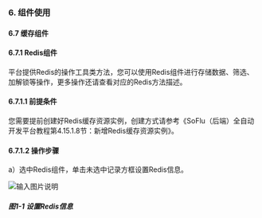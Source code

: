 ### 6. 组件使用

#### 6.7 缓存组件

#### 6.7.1 Redis组件

平台提供Redis的操作工具类方法，您可以使用Redis组件进行存储数据、筛选、加解锁等操作，更多操作还请查看对应的Redis方法描述。

#### 6.7.1.1 前提条件

您需要提前创建好Redis缓存资源实例，创建方式请参考《SoFlu（后端）全自动开发平台教程第4.15.1.8节：新增Redis缓存资源实例》。

#### 6.7.1.2 操作步骤

a）选中Redis组件，单击未选中记录方框设置Redis信息。

![输入图片说明](../../../../images/SoFlu%EF%BC%88%E5%90%8E%E7%AB%AF%EF%BC%89%E5%BC%80%E5%8F%91%E5%B9%B3%E5%8F%B0/1.%20%E6%9C%80%E6%96%B0%E7%89%88%E6%9C%AC%20-%20%E6%9B%B4%E6%96%B0%E6%97%A5%E6%9C%9F%20-%202022.10.08/6.%20%E7%BB%84%E4%BB%B6%E4%BD%BF%E7%94%A8/7.%20%E7%BC%93%E5%AD%98%E7%BB%84%E4%BB%B6/image.png)

##### 图1-1 设置Redis信息
